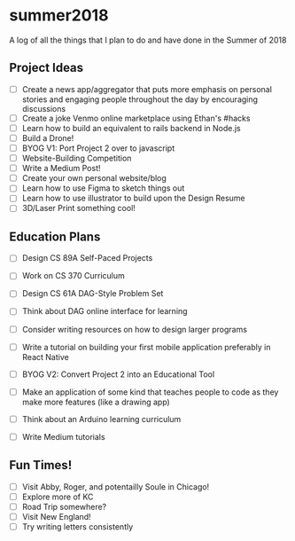 # summer2018
A log of all the things that I plan to do and have done in the Summer of 2018

## Project Ideas
- [ ] Create a news app/aggregator that puts more emphasis on personal stories and engaging people throughout the day by encouraging discussions
- [ ] Create a joke Venmo online marketplace using Ethan's #hacks
- [ ] Learn how to build an equivalent to rails backend in Node.js
- [ ] Build a Drone!
- [ ] BYOG V1: Port Project 2 over to javascript
- [ ] Website-Building Competition
- [ ] Write a Medium Post!
- [ ] Create your own personal website/blog
- [ ] Learn how to use Figma to sketch things out
- [ ] Learn how to use illustrator to build upon the Design Resume
- [ ] 3D/Laser Print something cool! 

## Education Plans
- [ ] Design CS 89A Self-Paced Projects
- [ ] Work on CS 370 Curriculum
- [ ] Design CS 61A DAG-Style Problem Set
- [ ] Think about DAG online interface for learning
- [ ] Consider writing resources on how to design larger programs
- [ ] Write a tutorial on building your first mobile application preferably in React Native
- [ ] BYOG V2: Convert Project 2 into an Educational Tool
- [ ] Make an application of some kind that teaches people to code as they make more features (like a drawing app)
- [ ] Think about an Arduino learning curriculum
- [ ] Write Medium tutorials


## Fun Times!
- [ ] Visit Abby, Roger, and potentailly Soule in Chicago!
- [ ] Explore more of KC
- [ ] Road Trip somewhere?
- [ ] Visit New England!
- [ ] Try writing letters consistently
